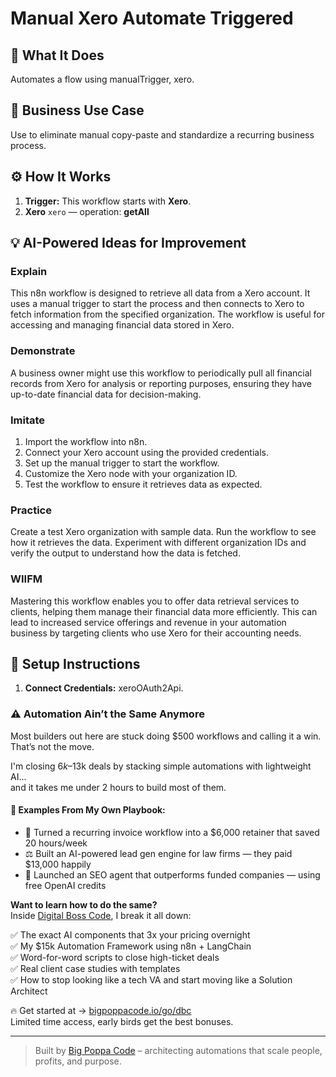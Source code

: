 # Manual Xero Automate Triggered
  ## 🚀 What It Does
  Automates a flow using manualTrigger, xero.
  
  ## 💼 Business Use Case
  Use to eliminate manual copy-paste and standardize a recurring business process.
  
  ## ⚙️ How It Works
  1. **Trigger:** This workflow starts with **Xero**.
  2. **Xero** `xero` — operation: **getAll**
  
  ## 💡 AI-Powered Ideas for Improvement
  ### Explain
This n8n workflow is designed to retrieve all data from a Xero account. It uses a manual trigger to start the process and then connects to Xero to fetch information from the specified organization. The workflow is useful for accessing and managing financial data stored in Xero.

### Demonstrate
A business owner might use this workflow to periodically pull all financial records from Xero for analysis or reporting purposes, ensuring they have up-to-date financial data for decision-making.

### Imitate
1. Import the workflow into n8n.
2. Connect your Xero account using the provided credentials.
3. Set up the manual trigger to start the workflow.
4. Customize the Xero node with your organization ID.
5. Test the workflow to ensure it retrieves data as expected.

### Practice
Create a test Xero organization with sample data. Run the workflow to see how it retrieves the data. Experiment with different organization IDs and verify the output to understand how the data is fetched.

### WIIFM
Mastering this workflow enables you to offer data retrieval services to clients, helping them manage their financial data more efficiently. This can lead to increased service offerings and revenue in your automation business by targeting clients who use Xero for their accounting needs.
  
  ## 🔧 Setup Instructions
  1. **Connect Credentials:** xeroOAuth2Api.
  
### ⚠️ Automation Ain’t the Same Anymore

Most builders out here are stuck doing $500 workflows and calling it a win.  
That’s not the move.  

I'm closing $6k–$13k deals by stacking simple automations with lightweight AI...  
and it takes me under 2 hours to build most of them.

#### 🧠 Examples From My Own Playbook:
- 🔁 Turned a recurring invoice workflow into a $6,000 retainer that saved 20 hours/week  
- ⚖️ Built an AI-powered lead gen engine for law firms — they paid $13,000 happily  
- 🚀 Launched an SEO agent that outperforms funded companies — using free OpenAI credits  

**Want to learn how to do the same?**  
Inside [Digital Boss Code](https://bigpoppacode.io/go/dbc), I break it all down:

✅ The exact AI components that 3x your pricing overnight  
✅ My $15k Automation Framework using n8n + LangChain  
✅ Word-for-word scripts to close high-ticket deals  
✅ Real client case studies with templates  
✅ How to stop looking like a tech VA and start moving like a Solution Architect  

🔥 Get started at → [bigpoppacode.io/go/dbc](https://bigpoppacode.io/go/dbc)  
Limited time access, early birds get the best bonuses.

---
> Built by [Big Poppa Code](https://bigpoppacode.io) – architecting automations that scale people, profits, and purpose.
  